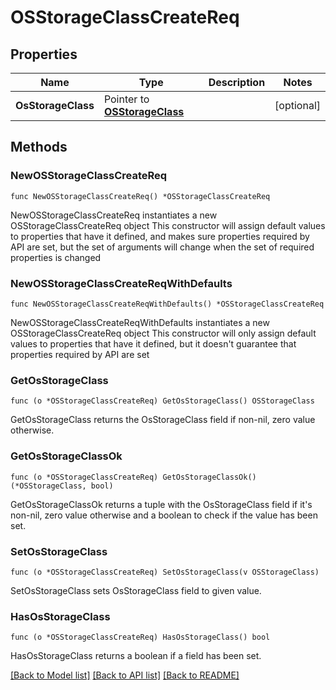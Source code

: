 # OSStorageClassCreateReq

## Properties

Name | Type | Description | Notes
------------ | ------------- | ------------- | -------------
**OsStorageClass** | Pointer to [**OSStorageClass**](OSStorageClass.md) |  | [optional] 

## Methods

### NewOSStorageClassCreateReq

`func NewOSStorageClassCreateReq() *OSStorageClassCreateReq`

NewOSStorageClassCreateReq instantiates a new OSStorageClassCreateReq object
This constructor will assign default values to properties that have it defined,
and makes sure properties required by API are set, but the set of arguments
will change when the set of required properties is changed

### NewOSStorageClassCreateReqWithDefaults

`func NewOSStorageClassCreateReqWithDefaults() *OSStorageClassCreateReq`

NewOSStorageClassCreateReqWithDefaults instantiates a new OSStorageClassCreateReq object
This constructor will only assign default values to properties that have it defined,
but it doesn't guarantee that properties required by API are set

### GetOsStorageClass

`func (o *OSStorageClassCreateReq) GetOsStorageClass() OSStorageClass`

GetOsStorageClass returns the OsStorageClass field if non-nil, zero value otherwise.

### GetOsStorageClassOk

`func (o *OSStorageClassCreateReq) GetOsStorageClassOk() (*OSStorageClass, bool)`

GetOsStorageClassOk returns a tuple with the OsStorageClass field if it's non-nil, zero value otherwise
and a boolean to check if the value has been set.

### SetOsStorageClass

`func (o *OSStorageClassCreateReq) SetOsStorageClass(v OSStorageClass)`

SetOsStorageClass sets OsStorageClass field to given value.

### HasOsStorageClass

`func (o *OSStorageClassCreateReq) HasOsStorageClass() bool`

HasOsStorageClass returns a boolean if a field has been set.


[[Back to Model list]](../README.md#documentation-for-models) [[Back to API list]](../README.md#documentation-for-api-endpoints) [[Back to README]](../README.md)


